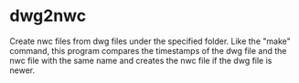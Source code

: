 # dwg2nwc
Create nwc files from dwg files under the specified folder.
Like the "make" command,
this program compares the timestamps of the dwg file and the nwc file 
with the same name and creates the nwc file if the dwg file is newer.
